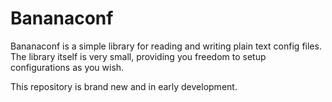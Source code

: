 # Bananaconf

Bananaconf is a simple library for reading and writing plain text config files. The library itself is very small, providing you freedom to setup configurations as you wish.

This repository is brand new and in early development.
